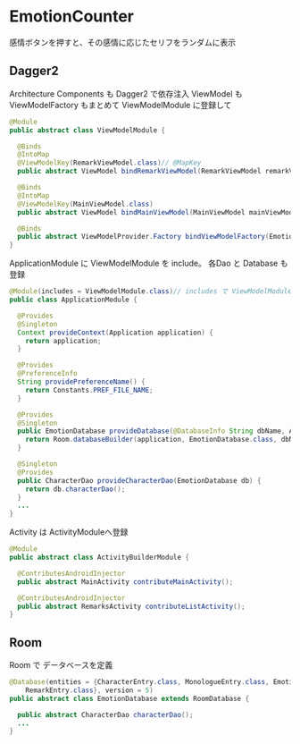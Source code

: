 EmotionCounter
==========
感情ボタンを押すと、その感情に応じたセリフをランダムに表示

Dagger2
-------
Architecture Components も Dagger2 で依存注入
ViewModel も ViewModelFactory もまとめて ViewModelModule に登録して
```java
@Module
public abstract class ViewModelModule {

  @Binds
  @IntoMap
  @ViewModelKey(RemarkViewModel.class)// @MapKey
  public abstract ViewModel bindRemarkViewModel(RemarkViewModel remarkViewModel);

  @Binds
  @IntoMap
  @ViewModelKey(MainViewModel.class)
  public abstract ViewModel bindMainViewModel(MainViewModel mainViewModel);

  @Binds
  public abstract ViewModelProvider.Factory bindViewModelFactory(EmotionViewModelFactory factory);
}
```


ApplicationModule に ViewModelModule を include。
各Dao と Database も登録
```java
@Module(includes = ViewModelModule.class)// includes で ViewModelModule も 組み込まれた
public class ApplicationModule {

  @Provides
  @Singleton
  Context provideContext(Application application) {
    return application;
  }

  @Provides
  @PreferenceInfo
  String providePreferenceName() {
    return Constants.PREF_FILE_NAME;
  }

  @Provides
  @Singleton
  public EmotionDatabase provideDatabase(@DatabaseInfo String dbName, Application application) {
    return Room.databaseBuilder(application, EmotionDatabase.class, dbName).fallbackToDestructiveMigration().build();
  }

  @Singleton
  @Provides
  public CharacterDao provideCharacterDao(EmotionDatabase db) {
    return db.characterDao();
  }
  ...
}
```


Activity は ActivityModuleへ登録
```java
@Module
public abstract class ActivityBuilderModule {

  @ContributesAndroidInjector
  public abstract MainActivity contributeMainActivity();

  @ContributesAndroidInjector
  public abstract RemarksActivity contributeListActivity();
}

```




Room
-------
Room で データベースを定義
```java
@Database(entities = {CharacterEntry.class, MonologueEntry.class, EmotionEntry.class,
    RemarkEntry.class}, version = 5)
public abstract class EmotionDatabase extends RoomDatabase {

  public abstract CharacterDao characterDao();
  ...
}
```
